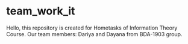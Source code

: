# team_work_it
Hello, this repository is created for Hometasks of Information Theory Course. Our team members: Dariya and Dayana from BDA-1903 group.
